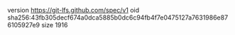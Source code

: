 version https://git-lfs.github.com/spec/v1
oid sha256:43fb305decf674a0dca5885b0dc6c94fb4f7e0475127a7631986e876105927e9
size 1916
